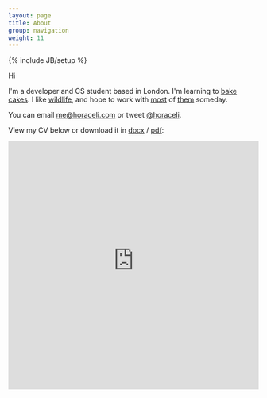 ```yaml
---
layout: page
title: About
group: navigation
weight: 11
---
```

{% include JB/setup %}

Hi

I'm a developer and CS student based in London. I'm learning to [bake](http://www.getchef.com/chef/) [cakes](https://plus.google.com/photos/+HoraceLi/albums/5953761650711575105/5953761651236865922?pid=5953761651236865922&oid=110726418017724727308). I like [wildlife](https://www.flickr.com/photos/horaceli/8402720495/), and hope to work with [most](http://zookeeper.apache.org/) of [them](http://hadoop.apache.org/) someday.

You can email [me@horaceli.com](mailto:me@horaceli.com) or tweet [@horaceli](http://twitter.com/horaceli).

View my CV below or download it in [docx](https://dl.dropboxusercontent.com/s/drhgn9copivzgr3/CV.docx?dl=1) / [pdf](https://dl.dropboxusercontent.com/s/drhgn9copivzgr3/CV.docx?get_preview=1):

<embed src="https://dl.dropboxusercontent.com/s/drhgn9copivzgr3/CV.docx?get_preview=1" type="application/pdf" width="100%" height="500">